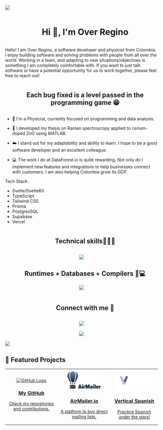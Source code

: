 
<!--horizontal divider(gradiant)-->
<img src="https://user-images.githubusercontent.com/73097560/115834477-dbab4500-a447-11eb-908a-139a6edaec5c.gif">

<!--h1 without bottom border-->
<div id="user-content-toc">
  <ul align="center">
    <summary><h1 style="display: inline-block">Hi 👋, I'm Over Regino</h1></summary>
  </ul>
</div>
<!--Intro start-->
Hello! I am Over Regino, a software developer and physicist from Colombia. I enjoy building software and solving problems with people from all over the world. Working in a team, and adapting to new situations/objectives is something I am completely comfortable with. If you want to just talk software or have a potential opportunity for us to work together, please feel free to reach out!

<!--h2 without bottom border-->
<div id="user-content-toc">
  <ul align="center">
    <summary><h2 style="display: inline-block">Each bug fixed is a level passed in the programming game 😁 </h2></summary>
  </ul>
</div>


<!--Intro start-->
- 🔭 I'm a Physicist, currently focused on programming and data analysis.

- 🔧 I developed my thesis on Raman spectroscopy applied to cerium-doped ZnO using MATLAB.

- ☁️ I stand out for my adaptability and ability to learn. I hope to be a good software developer and an excellent colleague.

- 💻 The work I do at DataForest.io is quite rewarding. Not only do I implement new features and integrations to help businesses connect with customers. I am also helping Colombia grow its GDP.

Tech Stack:

* Svelte/SvelteKit
* ⁠TypeScript
* ⁠Tailwind CSS
* ⁠Prisma
* ⁠PostgresSQL
* ⁠Supabase
* ⁠Vercel


<!--- stats & Trophy (start) -->



</p>        
<!--- stats (end) -->

<!--========================================================================================================================================================================================================-->
<!--h1 without bottom border-->
<div id="user-content-toc">
  <ul align="center">
    <summary><h2 style="display: inline-block">Technical skills👨🏻‍💻</h2></summary>
  </ul>
</div>
<!--tech stack icons-->
<p align="center">
  <a href="https://skillicons.dev">
    <img src="https://skillicons.dev/icons?i=cpp,js,ts,py,fortran,nextjs,svelte,html,css,tailwind,matlab,latex" />
  </a>
</p>
<!--========================================================================================================================================================================================================-->
<!--h1 without bottom border-->
<div id="user-content-toc">
  <ul align="center">
    <summary><h2 style="disply: inline-block">Runtimes + Databases + Compilers 🔧💻</h2></summary>
  </ul>
</div>
<!--tech stack Editor-->
<p align="center">
  <a href="https://skillicons.dev">
    <img src="https://skillicons.dev/icons?i=mysql,nodejs,anaconda,eclipse" />
  </a>
</p>
<!--=====================================================================================================================================================-->
<!--==========MIS COMPLIDAORES + RUNTIMES +DATAB===========================================================================================================================================-->
<!-- Connect with me -->
<!--h2 without bottom border-->
<div id="user-content-toc">
  <ul align="center">
    <summary><h2 style="display: inline-block">Connect with me 🤝</h2></summary>
  </ul>
</div>

<!--icons and links-->

<p align="center">
  <a href="https://skillicons.dev">
    <img src="https://skillicons.dev/icons?i=gmail,linkedin,discord" />
  </a>
</p>
  
</p>


<!--profile visit count-->
<div align="center">
  
[![](https://visitcount.itsvg.in/api?id=1010nishant&icon=3&color=6)](https://visitcount.itsvg.in)
  
</div>


<!--horizontal divider(gradiant)-->
<img src="https://user-images.githubusercontent.com/73097560/115834477-dbab4500-a447-11eb-908a-139a6edaec5c.gif">

## 🚀 Featured Projects  
<table>
  <tr>
    <td align="center" width="300">
      <a href="https://github.com/RLover06">
        <img src="https://github.githubassets.com/images/modules/logos_page/GitHub-Mark.png" width="100" alt="GitHub Logo"/>
        <h3>My GitHub</h3>
        <p>Check my repositories and contributions.</p>
      </a>
    </td>
    <td align="center" width="300">
      <a href="https://airmailer.io">
        <img src="logo-am.png" width="120"/>
        <h3>AirMailer.io</h3>
        <p>A platform to buy direct mailing lists.</p>
      </a>
    </td>
    <td align="center" width="300">
      <a href="https://verticalspanish.com">
        <img src="logo-vs.png" width="120"/>
        <h3>Vertical Spanish</h3>
        <p>Practice Spanish under the stars!</p>
      </a>
    </td>
  </tr>
</table>
